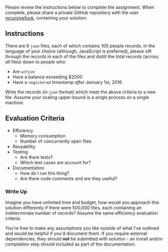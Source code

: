 
Please review the instructions below to complete the assignment. When complete, please share a private GitHub repository with the user [recursivefunk](https://github.com/recursivefunk), containing your solution.

## Instructions

There are 6 `json` files, each of which contains 100 people records. In the language of your choice (although, JavaScript is preferred), please sift through the records in each of the files and distill the total records (across _all_ files) down to people who:

- Are `active`
- Have a balance exceeding $2000
- Have a `registered` timestamp _after_ January 1st, 2016

Write the records (in `json` format) which meet the above criteria to a new file. Assume your scaling upper-bound is a single process on a single machine.

## Evaluation Criteria

- Efficiency
  - Memory consumption
  - Number of concurrently open files
- Reusability
- Testing
  - Are there tests?
  - Which test cases are account for?
- Documentation
  - How do I run this thing?
  - Are there code comments and are they useful?

### Write Up
Imagine you have unlimted time and budget, how would you approach this solution differently if there were 500,000 files, each containing an indeterminate number of records? Assume the same efficiency evaluation criteria.


You're free to make any assumptions you like outside of what I've outlined and would be helpful if you'd document them. If you require external dependencies, they should **not** be submitted with solution - an install and/or compilation step should included as part of the documentation.
